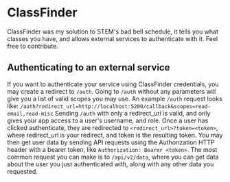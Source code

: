 # ClassFinder
ClassFinder was my solution to STEM's bad bell schedule, it tells you what classes you have, and allows external services to authenticate with it. Feel free to contribute.
## Authenticating to an external service
If you want to authenticate your service using ClassFinder credentials, you may create a redirect to `/auth`. Going to `/auth` without any parameters will give you a list of valid scopes you may use.
An example `/auth` request looks like: `/auth?redirect_url=http://localhost:5200/callback&scopes=read-email,read-misc`
Sending `/auth` with only a redirect_url is valid, and only gives your app access to a user's username, and role.
Once a user has clicked authenticate, they are redirected to `<redirect_url>?token=<token>`, where redirect_url is your redirect, and token is the resulting token. You may then get user data by sending API requests using the Authorization HTTP header with a bearer token, like `Authorization: Bearer <token>`. The most common request you can make is to `/api/v2/data`, where you can get data about the user you just authenticated with, along with any other data you requested.